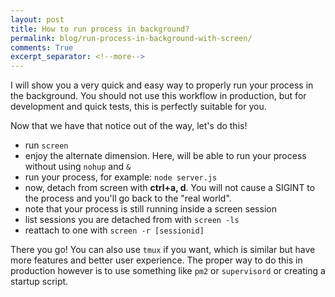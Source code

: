 ```yaml
---
layout: post
title: How to run process in background?
permalink: blog/run-process-in-background-with-screen/
comments: True
excerpt_separator: <!--more-->
---
```


I will show you a very quick and easy way to properly run your process in the background. You should not use this workflow in production, but for development and quick tests, this is perfectly suitable for you.

<!--more-->

Now that we have that notice out of the way, let's do this! 

- run `screen`
- enjoy the alternate dimension. Here, will be able to run your process without using `nohup` and `&`
- run your process, for example: `node server.js`
- now, detach from screen with **ctrl+a, d**. You will not cause a SIGINT to the process and you'll go back to the "real world". 
- note that your process is still running inside a screen session
- list sessions you are detached from with `screen -ls`
- reattach to one with `screen -r [sessionid]`

There you go! You can also use `tmux` if you want, which is similar but have more features and better user experience. The proper way to do this in production however is to use something like `pm2` or `supervisord` or creating a startup script.
